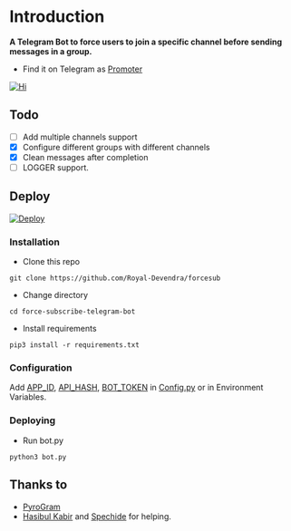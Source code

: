 # Introduction
**A Telegram Bot to force users to join a specific channel before sending messages in a group.**
- Find it on Telegram as [Promoter](https://t.me/TheForceSubBot)


[![Hi](https://www.herokucdn.com/deploy/button.svg)](https://dashboard.heroku.com/new?template=https://github.com/Royal-Devendra/forcesub)

## Todo
- [ ] Add multiple channels support
- [X] Configure different groups with different channels
- [X] Clean messages after completion
- [ ] LOGGER support.

## Deploy
[![Deploy](https://www.herokucdn.com/deploy/button.svg)](https://dashboard.heroku.com/new?template=https://github.com/Royal-Devendra/forcesub)

### Installation
- Clone this repo
```
git clone https://github.com/Royal-Devendra/forcesub
```
- Change directory
```
cd force-subscribe-telegram-bot
```
- Install requirements
```
pip3 install -r requirements.txt
```

### Configuration
Add [APP_ID](https://my.telegram.org/apps), [API_HASH](https://my.telegram.org/apps), [BOT_TOKEN](https://t.me/botfather) in [Config.py](Config.py) or in Environment Variables.

### Deploying
- Run bot.py
```
python3 bot.py
```

## Thanks to
- [PyroGram](https://PyroGram.org)
- [Hasibul Kabir](https://GitHub.com/hasibulkabir) and [Spechide](https://GitHub.com/spechide) for helping.
